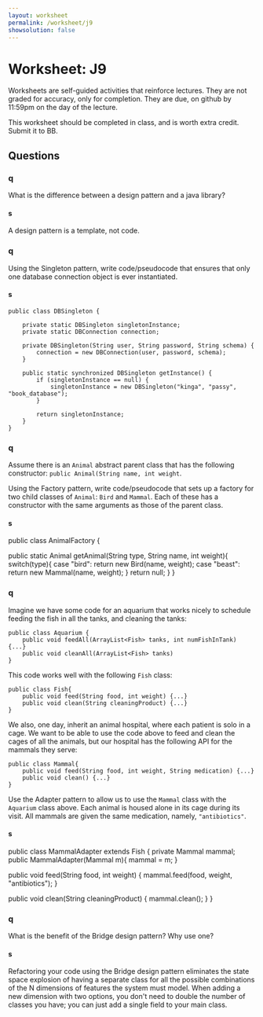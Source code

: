 ```yaml
---
layout: worksheet
permalink: /worksheet/j9
showsolution: false
---
```


# Worksheet: J9

Worksheets are self-guided activities that reinforce lectures. They are not graded for accuracy, only for completion. They are due, on github by 11:59pm on the day of the lecture.

This worksheet should be completed in class, and is worth extra credit. Submit it to BB.

## Questions


### q
What is the difference between a design pattern and a java library?

#### s

A design pattern is a template, not code. 

### q
Using the Singleton pattern, write code/pseudocode that ensures that only one database connection object is ever instantiated.

#### s

```
public class DBSingleton {

    private static DBSingleton singletonInstance;
    private static DBConnection connection;

    private DBSingleton(String user, String password, String schema) {
        connection = new DBConnection(user, password, schema);
    }

    public static synchronized DBSingleton getInstance() {
        if (singletonInstance == null) {
            singletonInstance = new DBSingleton("kinga", "passy", "book_database");
        }

        return singletonInstance;
    }
}
```

### q
Assume there is an `Animal` abstract parent class that has the following constructor: `public Animal(String name, int weight`.

Using the Factory pattern, write code/pseudocode that sets up a factory for two child classes of `Animal`: `Bird` and `Mammal`. Each of these has a constructor with the same arguments as those of the parent class.

#### s
public class AnimalFactory {

  public static Animal getAnimal(String type, String name, int weight){
      switch(type){
          case "bird":
              return new Bird(name, weight);
          case "beast":
              return new Mammal(name, weight);
      }
    return null;
  }
}


### q
Imagine we have some code for an aquarium that works nicely to schedule feeding the fish in all the tanks, and cleaning the tanks:

```
public class Aquarium {
	public void feedAll(ArrayList<Fish> tanks, int numFishInTank) {...}
	public void cleanAll(ArrayList<Fish> tanks)
}

```

This code works well with the following `Fish` class:
```
public class Fish{
	public void feed(String food, int weight) {...}
	public void clean(String cleaningProduct) {...}
}
```

We also, one day, inherit an animal hospital, where each patient is solo in a cage. We want to be able to use the code above to feed and clean the cages of all the animals, but our hospital has the following API for the mammals they serve:

```
public class Mammal{
	public void feed(String food, int weight, String medication) {...}
	public void clean() {...}
}
```

Use the Adapter pattern to allow us to use the `Mammal` class with the `Aquarium` class above. Each animal is housed alone in its cage during its visit. All mammals are given the same medication, namely, `"antibiotics"`.

#### s
public class MammalAdapter extends Fish {
  private Mammal mammal;
  public MammalAdapter(Mammal m){
    mammal = m;
  }

  public void feed(String food, int weight) {
    mammal.feed(food, weight, "antibiotics");
  }

  public void clean(String cleaningProduct) {
    mammal.clean();
  }
}


### q 
What is the benefit of the Bridge design pattern? Why use one?

#### s
Refactoring your code using the Bridge design pattern eliminates the state space explosion of having a separate class for all the possible combinations of the N dimensions of features the system must model. When adding a new dimension with two options, you don't need to double the number of classes you have; you can just add a single field to your main class.

